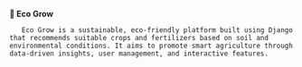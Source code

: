 **🌱 Eco Grow**
       
       Eco Grow is a sustainable, eco-friendly platform built using Django that recommends suitable crops and fertilizers based on soil and environmental conditions. It aims to promote smart agriculture through data-driven insights, user management, and interactive features.
